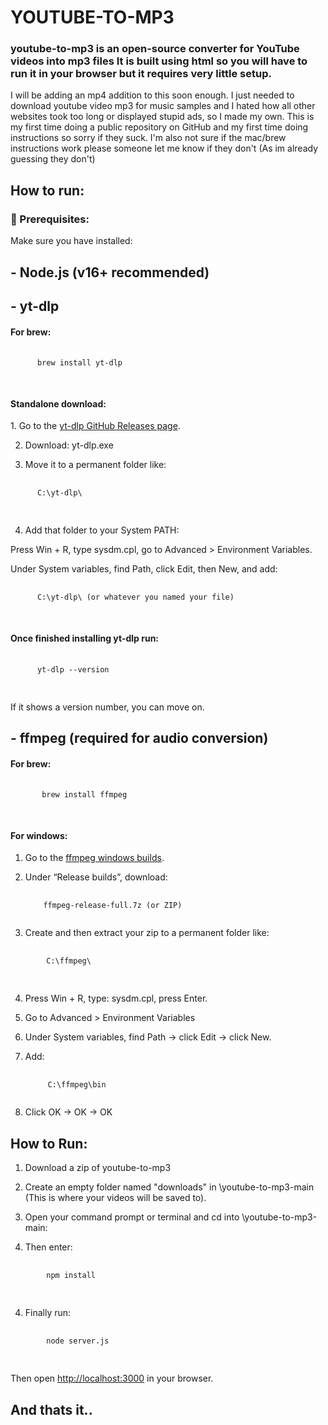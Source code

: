 <h1>YOUTUBE-TO-MP3</h1>

<h3>youtube-to-mp3 is an open-source converter for YouTube videos into mp3 files
It is built using html so you will have to run it in your browser but it requires very little setup.</h3>
I will be adding an mp4 addition to this soon enough. I just needed to download youtube video mp3 for music samples and I hated how all other websites took too long or displayed stupid ads, so I made my own. This is my first time doing a public repository on GitHub and my first time doing instructions so sorry if they suck. 
I'm also not sure if the mac/brew instructions work please someone let me know if they don't (As im already guessing they don't)

<h2>How to run:</h2>

<h3>🧱 Prerequisites:</h3>

Make sure you have installed:

<h2>- Node.js (v16+ recommended)</h2>

<h2>- yt-dlp</h2>

  <h4>For brew:</h4>


  <pre>
    <code>
      brew install yt-dlp
    </code>
  </pre>

<h4>Standalone download:</h4>
  1. Go to the <a href="https://github.com/yt-dlp/yt-dlp/releases/tag/2025.06.30">yt-dlp GitHub Releases page</a>.

  2. Download: yt-dlp.exe
 
  3. Move it to a permanent folder like:
  <pre>
  <code>
      C:\yt-dlp\
  </code>
  </pre>

  4. Add that folder to your System PATH:

  Press Win + R, type sysdm.cpl, go to Advanced > Environment Variables.

  Under System variables, find Path, click Edit, then New, and add:
  <pre>
  <code>
      C:\yt-dlp\ (or whatever you named your file)
  </code>
  </pre>

  <h4>Once finished installing yt-dlp run:</h4>

  <pre>
    <code>
      yt-dlp --version
    </code>
  </pre>
  If it shows a version number, you can move on.


<h2>- ffmpeg (required for audio conversion)</h2>

  <h4>For brew:</h4>

  <pre>
    <code>
       brew install ffmpeg
    </code>
  </pre>

  <h4>For windows:</h4>

  1. Go to the <a href="https://www.gyan.dev/ffmpeg/builds/">ffmpeg windows builds</a>.
 
  2. Under “Release builds”, download:
     <pre>
       <code>
         ffmpeg-release-full.7z (or ZIP)
       </code>
     </pre>

  3. Create and then extract your zip to a permanent folder like:
  <pre>
  <code>
        C:\ffmpeg\
  </code>
  </pre>

  4. Press Win + R, type: sysdm.cpl, press Enter.

  5. Go to Advanced > Environment Variables

  6. Under System variables, find Path → click Edit → click New.

  7. Add:

     <pre>
       <code>
          C:\ffmpeg\bin
       </code>
     </pre>

   8. Click OK → OK → OK

<h2>How to Run:</h2>

  1. Download a zip of youtube-to-mp3

  2. Create an empty folder named "downloads" in \youtube-to-mp3-main (This is where your videos will be saved to).

  3. Open your command prompt or terminal and cd into \youtube-to-mp3-main:

  4. Then enter:
  
  <pre>
    <code>
        npm install
    </code>
  </pre>

   4. Finally run:
  
  <pre>
    <code>
        node server.js
    </code>
  </pre>

  Then open <a href="http://localhost:3000">http://localhost:3000</a> in your browser.

<h2>And thats it..</h2>

